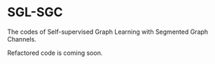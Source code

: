 # SGL-SGC

The codes of Self-supervised Graph Learning with Segmented Graph Channels.

Refactored code is coming soon.
